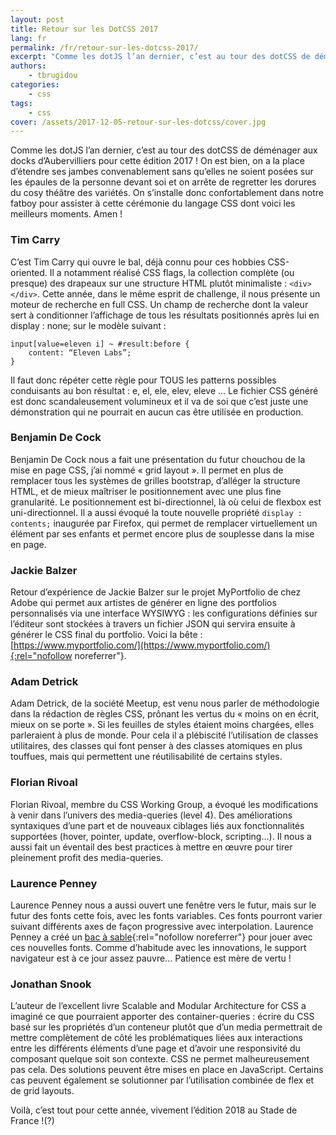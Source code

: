 ```yaml
---
layout: post
title: Retour sur les DotCSS 2017
lang: fr
permalink: /fr/retour-sur-les-dotcss-2017/
excerpt: "Comme les dotJS l’an dernier, c’est au tour des dotCSS de déménager aux docks d’Aubervilliers pour cette édition 2017 ! On est bien, on a la place d’étendre ses jambes convenablement sans qu’elles ne soient posées sur les épaules de la personne devant soi et on arrête de regretter les dorures du cosy théâtre des variétés. On s’installe donc confortablement dans notre fatboy pour assister à cette cérémonie du langage CSS dont voici les meilleurs moments. Amen !"
authors:
    - tbrugidou
categories:
    - css
tags:
    - css
cover: /assets/2017-12-05-retour-sur-les-dotcss/cover.jpg
---
```


Comme les dotJS l’an dernier, c’est au tour des dotCSS de déménager aux docks d’Aubervilliers pour cette édition 2017 ! On est bien, on a la place d’étendre ses jambes convenablement sans qu’elles ne soient posées sur les épaules de la personne devant soi et on arrête de regretter les dorures du cosy théâtre des variétés. On s’installe donc confortablement dans notre fatboy pour assister à cette cérémonie du langage CSS dont voici les meilleurs moments. Amen !

### Tim Carry

C’est Tim Carry qui ouvre le bal, déjà connu pour ces hobbies CSS-oriented. Il a notamment réalisé CSS flags, la collection complète (ou presque) des drapeaux sur une structure HTML plutôt minimaliste : `<div></div>`.
Cette année, dans le même esprit de challenge, il nous présente un moteur de recherche en full CSS. Un champ de recherche dont la valeur sert à conditionner l’affichage de tous les résultats positionnés après lui en display : none; sur le modèle suivant :
```
input[value=eleven i] ~ #result:before {
    content: “Eleven Labs”;
}
```
Il faut donc répéter cette règle pour TOUS les patterns possibles conduisants au bon résultat : e, el, ele, elev, eleve ...
Le fichier CSS généré est donc scandaleusement volumineux et il va de soi que c’est juste une démonstration qui ne pourrait en aucun cas être utilisée en production.

### Benjamin De Cock

Benjamin De Cock nous a fait une présentation du futur chouchou de la mise en page CSS, j’ai nommé « grid layout ». Il permet en plus de remplacer tous les systèmes de grilles bootstrap, d’alléger la structure HTML, et de mieux maîtriser le positionnement avec une plus fine granularité. Le positionnement est bi-directionnel, là où celui de flexbox est uni-directionnel.
Il a aussi évoqué la toute nouvelle propriété `display : contents;` inaugurée par Firefox, qui permet de remplacer virtuellement un élément par ses enfants et permet encore plus de souplesse dans la mise en page.

### Jackie Balzer

Retour d’expérience de Jackie Balzer sur le projet MyPortfolio de chez Adobe qui permet aux artistes de générer en ligne des portfolios personnalisés via une interface WYSIWYG : les configurations définies sur l’éditeur sont stockées à travers un fichier JSON qui servira ensuite à générer le CSS final du portfolio. Voici la bête :[https://www.myportfolio.com/](https://www.myportfolio.com/){:rel="nofollow noreferrer"}.

### Adam Detrick

Adam Detrick, de la société Meetup, est venu nous parler de méthodologie dans la rédaction de règles CSS, prônant les vertus du « moins on en écrit, mieux on se porte ». Si les feuilles de styles étaient moins chargées, elles parleraient à plus de monde. Pour cela il a plébiscité l’utilisation de classes utilitaires, des classes qui font penser à des classes atomiques en plus touffues, mais qui permettent une réutilisabilité de certains styles.

### Florian Rivoal

Florian Rivoal, membre du CSS Working Group, a évoqué les modifications à venir dans l’univers des media-queries (level 4). Des améliorations syntaxiques d’une part et de nouveaux ciblages liés aux fonctionnalités supportées (hover, pointer, update, overflow-block, scripting…). Il nous a aussi fait un éventail des best practices à mettre en œuvre pour tirer pleinement profit des media-queries.

### Laurence Penney

Laurence Penney nous a aussi ouvert une fenêtre vers le futur, mais sur le futur des fonts cette fois, avec les fonts variables. Ces fonts pourront varier suivant différents axes de façon progressive avec interpolation. Laurence Penney a créé un [bac à sable](http://www.axis-praxis.org){:rel="nofollow noreferrer"} pour jouer avec ces nouvelles fonts. Comme d’habitude avec les innovations, le support navigateur est à ce jour assez pauvre… Patience est mère de vertu !

### Jonathan Snook

L’auteur de l’excellent livre Scalable and Modular Architecture for CSS a imaginé ce que pourraient apporter des container-queries : écrire du CSS basé sur les propriétés d’un conteneur plutôt que d’un media permettrait de mettre complètement de côté les problématiques liées aux interactions entre les différents éléments d’une page et d’avoir une responsivité du composant quelque soit son contexte. CSS ne permet malheureusement pas cela. Des solutions peuvent être mises en place en JavaScript. Certains cas peuvent également se solutionner par l’utilisation combinée de flex et de grid layouts.


Voilà, c’est tout pour cette année, vivement l’édition 2018 au Stade de France !(?)

